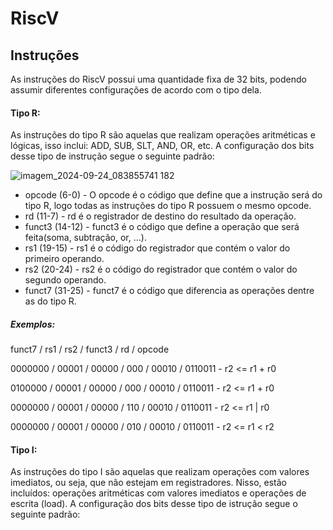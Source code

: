 # RiscV

## Instruções
As instruções do RiscV possui uma quantidade fixa de 32 bits, podendo assumir diferentes configurações de acordo com o tipo dela.
#### Tipo R:
As instruções do tipo R são aquelas que realizam operações aritméticas e lógicas, isso inclui: ADD, SUB, SLT, AND, OR, etc. A configuração dos bits desse tipo de instrução segue o seguinte padrão:

![imagem_2024-09-24_083855741](https://github.com/user-attachments/assets/056a3b33-f29c-4d86-8d32-d0d68bbd8417) 182

* opcode (6-0) - O opcode é o código que define que a instrução será do tipo R, logo todas as instruções do tipo R possuem o mesmo opcode.
* rd (11-7) - rd é o registrador de destino do resultado da operação.
* funct3 (14-12) - funct3 é o código que define a operação que será feita(soma, subtração, or, ...).
* rs1 (19-15) - rs1 é o código do registrador que contém o valor do primeiro operando.
* rs2 (20-24) - rs2 é o código do registrador que contém o valor do segundo operando.
* funct7 (31-25) - funct7 é o código que diferencia as operações dentre as do tipo R.

##### Exemplos:
funct7  /    rs1    /    rs2    /  funct3   /     rd    /    opcode 

0000000 / 00001 / 00000 /  000  / 00010 / 0110011 - r2 <= r1 + r0

0100000 / 00001 / 00000 /  000  / 00010 / 0110011 - r2 <= r1 + r0

0000000 / 00001 / 00000 /  110  / 00010 / 0110011 - r2 <= r1 | r0

0000000 / 00001 / 00000 /  010  / 00010 / 0110011 - r2 <= r1 < r2

#### Tipo I:
As instruções do tipo I são aquelas que realizam operações com valores imediatos, ou seja, que não estejam em registradores. Nisso, estão incluídos: operações aritméticas com valores imediatos e operações de escrita (load). A configuração dos bits desse tipo de istrução segue o seguinte padrão:






